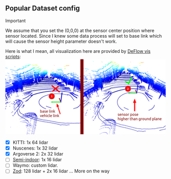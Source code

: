 Popular Dataset config
---

> [!IMPORTANT]  
> We assume that you set the (0,0,0) at the sensor center position where sensor located. 
> Since I knew some data process will set to base link which will cause the sensor height parameter doesn't work.

Here is what I mean, all visualization here are provided by [DeFlow vis scripts](https://github.com/KTH-RPL/DeFlow/blob/main/tests/scene_flow.py):
![](../docs/sensor_pos.png)

- [x] KITTI: 1x 64 lidar
- [x] Nuscenes: 1x 32 lidar
- [x] Argoverse 2: 2x 32 lidar
- [ ] [Semi-indoor](https://github.com/KTH-RPL/DynamicMap_Benchmark?tab=readme-ov-file#dataset--scripts): 1x 16 lidar
- [ ] Waymo: custom lidar.
- [ ] [Zod](https://zod.zenseact.com/): 128 lidar + 2x 16 lidar
... More on the way